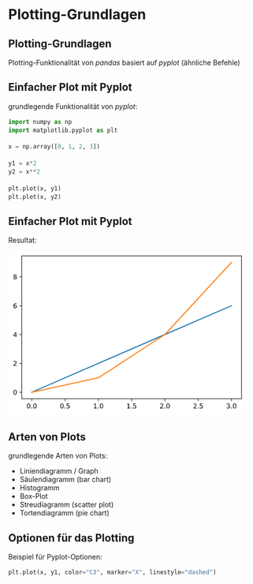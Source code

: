 # Plotting-Grundlagen

## Plotting-Grundlagen

Plotting-Funktionalität von _pandas_ basiert auf _pyplot_ (ähnliche Befehle)

## Einfacher Plot mit Pyplot

grundlegende Funktionalität von _pyplot_:

```py
import numpy as np
import matplotlib.pyplot as plt

x = np.array([0, 1, 2, 3])

y1 = x*2
y2 = x**2

plt.plot(x, y1)
plt.plot(x, y2)
```

## Einfacher Plot mit Pyplot

Resultat:

<img src="assets/pyplot-simple-graphs.png" alt="Simple plot in pyplot" />

## Arten von Plots

grundlegende Arten von Plots:

- Liniendiagramm / Graph
- Säulendiagramm (bar chart)
- Histogramm
- Box-Plot
- Streudiagramm (scatter plot)
- Tortendiagramm (pie chart)

## Optionen für das Plotting

Beispiel für Pyplot-Optionen:

```py
plt.plot(x, y1, color="C3", marker="X", linestyle="dashed")
```
